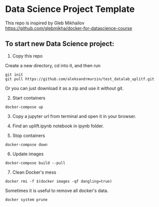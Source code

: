 # Data Science Project Template


This repo is inspired by Gleb Mikhailov  https://github.com/glebmikha/docker-for-datascience-course

## To start new Data Science project:

1. Copy this repo

Create a new directory, cd into it, and then run

```
git init
git pull https://github.com/aleksandrmurzin/test_datalab_uplitf.git

```
Or you can just download it as a zip and use it without git.



2. Start containers

```
docker-compose up
```

3. Copy a jupyter url from terminal and open it in your browser.

4. Find an uplift.ipynb notebook in ipynb folder.

5. Stop containers

```
docker-compose down
```

6. Update images
```
docker-compose build --pull
```

7. Clean Docker's mess

```
docker rmi -f $(docker images -qf dangling=true)
```

Sometimes it is useful to remove all docker's data.

```
docker system prune
```
